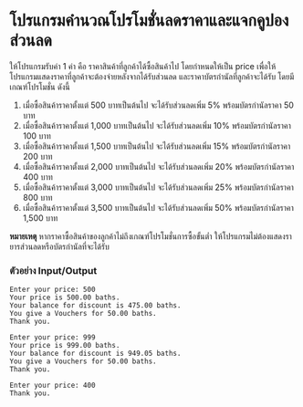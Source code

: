 # โปรแกรมคำนวณโปรโมชั่นลดราคาและแจกคูปองส่วนลด

  ให้โปรแกรมรับค่า 1 ค่า คือ ราคาสินค้าที่ลูกค้าได้ซื้อสินค้าไป โดยกำหนดให้เป็น price
  เพื่อให้โปรแกรมแสดงราคาที่ลูกค้าจะต้องจ่ายหลังจากได้รับส่วนลด และราคาบัตรกำนัลที่ลูกค้าจะได้รับ
  โดยมีเกณฑ์โปรโมชั่น ดังนี้
  
  1. เมื่อซื้อสินค้าราคาตั้งแต่ 500 บาทเป็นต้นไป จะได้รับส่วนลดเพิ่ม 5% พร้อมบัตรกำนัลราคา 50 บาท
  2. เมื่อซื้อสินค้าราคาตั้งแต่ 1,000 บาทเป็นต้นไป จะได้รับส่วนลดเพิ่ม 10% พร้อมบัตรกำนัลราคา 100 บาท
  3. เมื่อซื้อสินค้าราคาตั้งแต่ 1,500 บาทเป็นต้นไป จะได้รับส่วนลดเพิ่ม 15% พร้อมบัตรกำนัลราคา 200 บาท
  4. เมื่อซื้อสินค้าราคาตั้งแต่ 2,000 บาทเป็นต้นไป จะได้รับส่วนลดเพิ่ม 20% พร้อมบัตรกำนัลราคา 400 บาท
  5. เมื่อซื้อสินค้าราคาตั้งแต่ 3,000 บาทเป็นต้นไป จะได้รับส่วนลดเพิ่ม 25% พร้อมบัตรกำนัลราคา 800 บาท
  6. เมื่อซื้อสินค้าราคาตั้งแต่ 3,500 บาทเป็นต้นไป จะได้รับส่วนลดเพิ่ม 50% พร้อมบัตรกำนัลราคา 1,500 บาท
  
  **หมายเหตุ** หากราคาซื้อสินค้าของลูกค้าไม่ถึงเกณฑ์โปรโมชั่นการซื้อขั้นต่ำ ให้โปรแกรมไม่ต้องแสดงรายารส่วนลดหรือบัตรกำนัลที่จะได้รับ
  
  ### **ตัวอย่าง** **Input/Output**
  
  ```
  Enter your price: 500
  Your price is 500.00 baths.
  Your balance for discount is 475.00 baths.
  You give a Vouchers for 50.00 baths.
  Thank you.
  
  ```
  
  ```
  Enter your price: 999
  Your price is 999.00 baths.
  Your balance for discount is 949.05 baths.
  You give a Vouchers for 50.00 baths.
  Thank you.

  ```
  
  ```
  Enter your price: 400
  Thank you.
  
  

  ```
  
